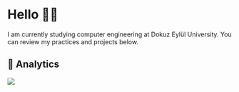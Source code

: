 # Hello  👋🏻
I am currently studying computer engineering at Dokuz Eylül University.
You can review my practices and projects below.

## 📝 Analytics

<p><img  src="https://github-readme-stats.vercel.app/api/top-langs/?username=oguzhankrky&layout=compact&theme=gruvbox"  /></p>




